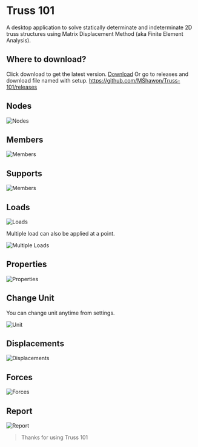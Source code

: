# Truss 101
A desktop application to solve statically determinate and indeterminate 2D truss structures using Matrix Displacement Method (aka Finite Element Analysis).

## Where to download?
Click download to get the latest version.
[Download](https://github.com/MShawon/Truss-101/releases/download)
Or go to releases and download file named with setup.
https://github.com/MShawon/Truss-101/releases


## Nodes
![Nodes](Tutorial/Gif/node.gif)

## Members
![Members](Tutorial/Gif/member.gif)

## Supports
![Members](Tutorial/Gif/supports.gif)

## Loads
![Loads](Tutorial/Gif/loads.gif)

Multiple load can also be applied at a point.

![Multiple Loads](Tutorial/Gif/multipleLoad.gif)

## Properties
![Properties](Tutorial/Gif/properties.gif)

## Change Unit
You can change unit anytime from settings.

![Unit](Tutorial/Gif/unit.gif)

## Displacements
![Displacements](Tutorial/Gif/displacement.gif)

## Forces
![Forces](Tutorial/Gif/results.gif)

## Report
![Report](Tutorial/Gif/report.gif)

>Thanks for using Truss 101

